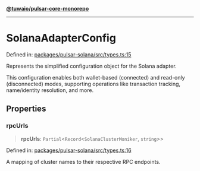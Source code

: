 [**@tuwaio/pulsar-core-monorepo**](../../../README.md)

***

# SolanaAdapterConfig

Defined in: [packages/pulsar-solana/src/types.ts:15](https://github.com/TuwaIO/pulsar-core/blob/e3594e7fa8bdb6fe89020533e414a546965dfc16/packages/pulsar-solana/src/types.ts#L15)

Represents the simplified configuration object for the Solana adapter.

This configuration enables both wallet-based (connected) and read-only (disconnected) modes,
supporting operations like transaction tracking, name/identity resolution, and more.

## Properties

### rpcUrls

> **rpcUrls**: `Partial`\<`Record`\<`SolanaClusterMoniker`, `string`\>\>

Defined in: [packages/pulsar-solana/src/types.ts:16](https://github.com/TuwaIO/pulsar-core/blob/e3594e7fa8bdb6fe89020533e414a546965dfc16/packages/pulsar-solana/src/types.ts#L16)

A mapping of cluster names to their respective RPC endpoints.
